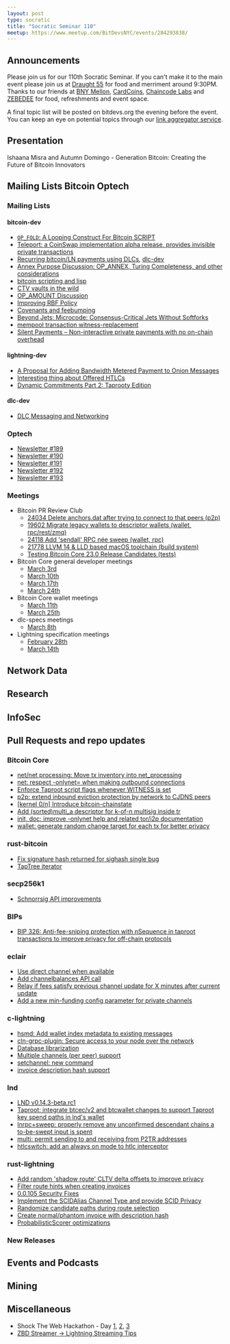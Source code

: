 ```yaml
---
layout: post
type: socratic
title: "Socratic Seminar 110"
meetup: https://www.meetup.com/BitDevsNYC/events/284293838/
---
```


## Announcements

Please join us for our 110th Socratic Seminar. If you can't make it to the main event please join us at [Draught 55](https://www.draught55.com/) for food and merriment around 9:30PM. Thanks to our friends at [BNY Mellon](https://www.bnymellon.com/), [CardCoins](https://cardcoins.co), [Chaincode Labs](https://chaincode.com) and [ZEBEDEE](https://zebedee.io/) for food, refreshments and event space.

A final topic list will be posted on bitdevs.org the evening before the event. You can keep an eye on potential topics through our [link aggregator service](https://www.zotero.org/groups/691739/devsny/collections/CZTCM32M).

## Presentation

Ishaana Misra and Autumn Domingo - Generation Bitcoin: Creating the Future of Bitcoin Innovators

## Mailing Lists  Bitcoin Optech

### Mailing Lists

#### bitcoin-dev

- [`OP_FOLD`: A Looping Construct For Bitcoin SCRIPT](https://lists.linuxfoundation.org/pipermail/bitcoin-dev/2022-February/020021.html)
- [Teleport: a CoinSwap implementation alpha release, provides invisible private transactions](https://lists.linuxfoundation.org/pipermail/bitcoin-dev/2022-February/020026.html)
- [Recurring bitcoin/LN payments using DLCs](https://lists.linuxfoundation.org/pipermail/bitcoin-dev/2022-March/020035.html), [dlc-dev](https://mailmanlists.org/pipermail/dlc-dev/2022-March/000126.html)
- [Annex Purpose Discussion: OP_ANNEX, Turing Completeness, and other considerations](https://lists.linuxfoundation.org/pipermail/bitcoin-dev/2022-March/020045.html)
- [bitcoin scripting and lisp](https://lists.linuxfoundation.org/pipermail/bitcoin-dev/2022-March/020036.html)
- [CTV vaults in the wild](https://lists.linuxfoundation.org/pipermail/bitcoin-dev/2022-March/020067.html)
- [OP_AMOUNT Discussion](https://lists.linuxfoundation.org/pipermail/bitcoin-dev/2022-March/020084.html)
- [Improving RBF Policy](https://lists.linuxfoundation.org/pipermail/bitcoin-dev/2022-March/020095.html)
- [Covenants and feebumping](https://lists.linuxfoundation.org/pipermail/bitcoin-dev/2022-March/020122.html)
- [Beyond Jets: Microcode: Consensus-Critical Jets Without Softforks](https://lists.linuxfoundation.org/pipermail/bitcoin-dev/2022-March/020158.html)
- [mempool transaction witness-replacement](https://lists.linuxfoundation.org/pipermail/bitcoin-dev/2022-March/020167.html)
- [Silent Payments – Non-interactive private payments with no on-chain overhead](https://lists.linuxfoundation.org/pipermail/bitcoin-dev/2022-March/020180.html)

#### lightning-dev

- [A Proposal for Adding Bandwidth Metered Payment to Onion Messages](https://lists.linuxfoundation.org/pipermail/lightning-dev/2022-February/003498.html)
- [Interesting thing about Offered HTLCs](https://lists.linuxfoundation.org/pipermail/lightning-dev/2022-March/003506.html)
- [Dynamic Commitments Part 2: Taprooty Edition](https://lists.linuxfoundation.org/pipermail/lightning-dev/2022-March/003531.html)

#### dlc-dev

- [DLC Messaging and Networking](https://mailmanlists.org/pipermail/dlc-dev/2022-March/000135.html)

### Optech

- [Newsletter #189](https://bitcoinops.org/en/newsletters/2022/03/02/)
- [Newsletter #190](https://bitcoinops.org/en/newsletters/2022/03/09/)
- [Newsletter #191](https://bitcoinops.org/en/newsletters/2022/03/16/)
- [Newsletter #192](https://bitcoinops.org/en/newsletters/2022/03/23/)
- [Newsletter #193](https://bitcoinops.org/en/newsletters/2022/03/30/)

### Meetings
- Bitcoin PR Review Club
  - [24034 Delete anchors.dat after trying to connect to that peers (p2p)](https://bitcoincore.reviews/24034)
  - [19602 Migrate legacy wallets to descriptor wallets (wallet, rpc/rest/zmq)](https://bitcoincore.reviews/19602)
  - [24118 Add 'sendall' RPC née sweep (wallet, rpc)](https://bitcoincore.reviews/24118)
  - [21778 LLVM 14 & LLD based macOS toolchain (build system)](https://bitcoincore.reviews/21778)
  - [Testing Bitcoin Core 23.0 Release Candidates (tests)](https://bitcoincore.reviews/v23-rc-testing)
- Bitcoin Core general developer meetings
  - [March 3rd](https://www.erisian.com.au/bitcoin-core-dev/log-2022-03-03.html#l-208)
  - [March 10th](https://www.erisian.com.au/bitcoin-core-dev/log-2022-03-10.html#l-464)
  - [March 17th](https://www.erisian.com.au/bitcoin-core-dev/log-2022-03-17.html#l-370)
  - [March 24th](https://www.erisian.com.au/bitcoin-core-dev/log-2022-03-24.html#l-443)
- Bitcoin Core wallet meetings
  - [March 11th](https://www.erisian.com.au/bitcoin-core-dev/log-2022-03-11.html#l-390)
  - [March 25th](https://www.erisian.com.au/bitcoin-core-dev/log-2022-03-25.html#l-359)
- dlc-specs meetings
  - [March 8th](https://github.com/discreetlogcontracts/dlcspecs/pull/190)
- Lightning specification meetings
  - [February 28th](https://simplelightning.com/lightning-spec-meeting-2-28-22.html)
  - [March 14th](https://simplelightning.com/lightning-spec-meeting-03-14-22.html)

## Network Data

## Research

## InfoSec

## Pull Requests and repo updates

### Bitcoin Core

- [net/net processing: Move tx inventory into net_processing](https://github.com/bitcoin/bitcoin/issues/19398)
- [net: respect -onlynet= when making outbound connections](https://github.com/bitcoin/bitcoin/pull/22834)
- [Enforce Taproot script flags whenever WITNESS is set](https://github.com/bitcoin/bitcoin/pull/23536)
- [p2p: extend inbound eviction protection by network to CJDNS peers ](https://github.com/bitcoin/bitcoin/pull/24165)
- [[kernel 0/n] Introduce bitcoin-chainstate](https://github.com/bitcoin/bitcoin/pull/24304)
- [Add (sorted)multi_a descriptor for k-of-n multisig inside tr](https://github.com/bitcoin/bitcoin/pull/24043)
- [init, doc: improve -onlynet help and related tor/i2p documentation](https://github.com/bitcoin/bitcoin/pull/24468)
- [wallet: generate random change target for each tx for better privacy](https://github.com/bitcoin/bitcoin/pull/24494)

### rust-bitcoin

- [Fix signature hash returned for sighash single bug](https://github.com/rust-bitcoin/rust-bitcoin/pull/860)
- [TapTree iterator](https://github.com/rust-bitcoin/rust-bitcoin/pull/901)

### secp256k1

- [Schnorrsig API improvements](https://github.com/bitcoin-core/secp256k1/pull/1089)

### BIPs

- [BIP 326: Anti-fee-sniping protection with nSequence in taproot transactions to improve privacy for off-chain protocols](https://github.com/bitcoin/bips/pull/1269)

### eclair

- [Use direct channel when available](https://github.com/ACINQ/eclair/pull/2192)
- [Add channelbalances API call](https://github.com/ACINQ/eclair/pull/2196)
- [Relay if fees satisfy previous channel update for X minutes after current update](https://github.com/ACINQ/eclair/pull/2201)
- [Add a new min-funding config parameter for private channels](https://github.com/ACINQ/eclair/pull/2203)

### c-lightning

- [hsmd: Add wallet index metadata to existing messages](https://github.com/ElementsProject/lightning/pull/4993)
- [cln-grpc-plugin: Secure access to your node over the network](https://github.com/ElementsProject/lightning/pull/5013)
- [Database librarization](https://github.com/ElementsProject/lightning/pull/5017)
- [Multiple channels (per peer) support](https://github.com/ElementsProject/lightning/pull/5078)
- [setchannel: new command](https://github.com/ElementsProject/lightning/pull/5103)
- [invoice description hash support](https://github.com/ElementsProject/lightning/pull/5121)

### lnd

- [LND v0.14.3-beta.rc1](https://github.com/lightningnetwork/lnd/tree/v0.14.3-beta.rc1)
- [Taproot: integrate btcec/v2 and btcwallet changes to support Taproot key spend paths in lnd's wallet](https://github.com/lightningnetwork/lnd/pull/6263)
- [lnrpc+sweep: properly remove any unconfirmed descendant chains a to-be-swept input is spent](https://github.com/lightningnetwork/lnd/pull/6274)
- [multi: permit sending to and receiving from P2TR addresses](https://github.com/lightningnetwork/lnd/issues/6266)
- [htlcswitch: add an always on mode to htlc interceptor](https://github.com/lightningnetwork/lnd/pull/6232)

### rust-lightning

- [Add random 'shadow route' CLTV delta offsets to improve privacy](https://github.com/lightningdevkit/rust-lightning/pull/1286)
- [Filter route hints when creating invoices](https://github.com/lightningdevkit/rust-lightning/pull/1325)
- [0.0.105 Security Fixes](https://github.com/lightningdevkit/rust-lightning/pull/1339)
- [Implement the SCIDAlias Channel Type and provide SCID Privacy](https://github.com/lightningdevkit/rust-lightning/pull/1351)
- [Randomize candidate paths during route selection](https://github.com/lightningdevkit/rust-lightning/pull/1359)
- [Create normal/phantom invoice with description hash](https://github.com/lightningdevkit/rust-lightning/pull/1361)
- [ProbabilisticScorer optimizations](https://github.com/lightningdevkit/rust-lightning/pull/1375)

### New Releases

## Events and Podcasts

## Mining

## Miscellaneous

- Shock The Web Hackathon - Day [1](https://www.youtube.com/watch?v=yJ6q7XxBhJY), [2](https://www.youtube.com/watch?v=mx5LI4vPnvo), [3](https://www.youtube.com/watch?v=vVMFSQFkdrc)
- [ZBD Streamer -> Lightning Streaming Tips](https://twitter.com/zebedeeio/status/1508824660795969536)



